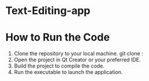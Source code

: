# Text-Editing-app
# How to Run the Code
1. Clone the repository to your local machine.
   git clone : 
3. Open the project in Qt Creator or your preferred IDE.
4. Build the project to compile the code.
5. Run the executable to launch the application.

